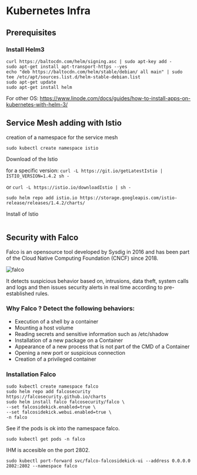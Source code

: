 # Kubernetes Infra

## Prerequisites

### Install Helm3

``` shell 
curl https://baltocdn.com/helm/signing.asc | sudo apt-key add -
sudo apt-get install apt-transport-https --yes
echo "deb https://baltocdn.com/helm/stable/debian/ all main" | sudo tee /etc/apt/sources.list.d/helm-stable-debian.list
sudo apt-get update
sudo apt-get install helm
```

For other OS: https://www.linode.com/docs/guides/how-to-install-apps-on-kubernetes-with-helm-3/

## Service Mesh adding with Istio 

creation of a namespace for the service mesh 

```sudo kubectl create namespace istio```

Download of the Istio 

for a specific version: ``` curl -L https://git.io/getLatestIstio | ISTIO_VERSION=1.4.2 sh - ```

or ``` curl -L https://istio.io/downloadIstio | sh - ```

``` sudo helm repo add istio.io https://storage.googleapis.com/istio-release/releases/1.4.2/charts/ ```




Install of Istio 
``` 
```

## Security with Falco

Falco is an opensource tool developed by Sysdig in 2016 and has been part of the Cloud Native Computing Foundation (CNCF) since 2018.

![falco](img/falco.png)

It detects suspicious behavior based on, intrusions, data theft, system calls and logs and then issues security alerts in real time according to pre-established rules.

### Why Falco ? Detect the following behaviors:

- Execution of a shell by a container
- Mounting a host volume
- Reading secrets and sensitive information such as /etc/shadow
- Installation of a new package on a Container
- Appearance of a new process that is not part of the CMD of a Container
- Opening a new port or suspicious connection
- Creation of a privileged container

### Installation Falco 

``` shell
sudo kubectl create namespace falco
sudo helm repo add falcosecurity https://falcosecurity.github.io/charts
sudo helm install falco falcosecurity/falco \
--set falcosidekick.enabled=true \
--set falcosidekick.webui.enabled=true \
-n falco 
```

See if the pods is ok into the namespace falco.

``` shell
sudo kubectl get pods -n falco
```

IHM is accesible on the port 2802.

``` shell
sudo kubectl port-forward svc/falco-falcosidekick-ui --address 0.0.0.0 2802:2802 --namespace falco
```



